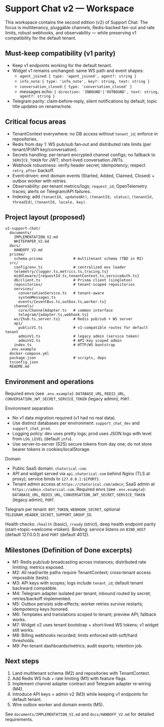 # Support Chat v2 — Workspace

This workspace contains the second edition (v2) of Support Chat. The focus is multitenancy, pluggable channels, Redis-backed fan-out and rate limits, robust webhooks, and observability — while preserving v1 compatibility for the default tenant.

## Must‑keep compatibility (v1 parity)

- Keep v1 endpoints working for the default tenant.
- Widget v1 remains unchanged: same WS path and event shapes:
  - `agent_joined`: `{ type: 'agent_joined', agent?: string }`
  - `info_note`: `{ type: 'info_note', key?: string, text: string }`
  - `conversation_closed`: `{ type: 'conversation_closed' }`
  - messages echo: `{ direction: 'INBOUND'|'OUTBOUND', text: string, agent?: string }`
- Telegram parity: claim‑before‑reply, silent notifications by default, topic title updates on rename/note.

## Critical focus areas

- TenantContext everywhere: no DB access without `tenant_id`; enforce in repositories.
- Redis from day 1: WS pub/sub fan‑out and distributed rate limits (per tenant/IP/API key/conversation).
- Secrets handling: per‑tenant encrypted channel configs; no fallback to `SERVICE_TOKEN` for JWT; short‑lived conversation JWTs.
- Webhook robustness: verify header secret; idempotency; respect `retry_after` backoff.
- Event‑driven: emit domain events (Started, Added, Claimed, Closed) + outbox worker with retries.
- Observability: per‑tenant metrics/logs; `request_id`; OpenTelemetry traces; alerts on Telegram/API failures.
- Indexing: add `(tenantId, updatedAt)`, `(tenantId, status)`, `(tenantId, threadId)`, `(tenantId, locale, key)`.

## Project layout (proposed)

```
v2-support-chat/
  documents/
    IMPLEMENTATION_V2.md
    WHITEPAPER_V2.md
  docs/
    HANDOFF_V2.md
  prisma/
    schema.prisma              # multitenant schema (TBD in M2)
  src/
    config/env.ts              # centralized env loader
    telemetry/{logger.ts,metrics.ts,tracing.ts}
    middleware/{requestId.ts,tenantContext.ts,serviceAuth.ts}
    db/client.ts               # Prisma client (singleton)
    repositories/              # tenant‑scoped repositories
    services/
      conversationService.ts   # tenant‑aware
      systemMessages.ts
      events/{eventBus.ts,outbox.ts,worker.ts}
    channels/
      core/ChannelAdapter.ts   # common interface
      telegram/{adapter.ts,webhook.ts}
    ws/{hub.ts,server.ts}      # Redis pub/sub + WS server
    api/
      publicV1.ts              # v1‑compatible routes for default tenant
      adminV1.ts               # legacy admin (service token)
      adminV2.ts               # API‑key scoped admin
    index.ts                   # HTTP/WS bootstrap
  .env.example
  docker-compose.yml
  package.json                 # scripts, deps
  tsconfig.json
  README.md
```

## Environment and operations

Required envs (see `.env.example`): `DATABASE_URL`, `REDIS_URL`, `CONVERSATION_JWT_SECRET`, `SERVICE_TOKEN` (legacy admin), `PORT`.

Environment separation
- No v1 data migration required (v1 had no real data).
- Use distinct databases per environment: `support_chat_dev` and `support_chat_prod`.
- Logging policy: dev uses pretty logs; prod uses JSON logs with level from `LOG_LEVEL` (default `info`).
- Use server‑to‑server (S2S) secure tokens from day one; do not store bearer tokens in cookies/localStorage.

Domain
- Public SaaS domain: `chatorical.com`.
- API and widget served via `api.chatorical.com` behind Nginx (TLS at proxy); service binds to `127.0.0.1:${PORT}`.
- Tenant admin access at `https://chatorical.com/admin`; SaaS admin at `https://admin.chatorical.com`.
Required envs (see `.env.example`): `DATABASE_URL`, `REDIS_URL`, `CONVERSATION_JWT_SECRET`, `SERVICE_TOKEN` (legacy admin), `PORT`.

Telegram per tenant: `BOT_TOKEN`, `WEBHOOK_SECRET`, optional `TELEGRAM_HEADER_SECRET`, `SUPPORT_GROUP_ID`.

Health checks: `/health` (basic), `/ready` (strict), deep health endpoint parity (start→topic→welcome→token).
Binding: service listens on `BIND_HOST` (default 127.0.0.1) and `PORT` (default 4012).

## Milestones (Definition of Done excerpts)

- M1: Redis pub/sub broadcasting across instances; distributed rate limiting; metrics exposed.
- M2: All read/write paths require TenantContext; cross‑tenant access impossible (tests).
- M3: API keys with scopes; logs include `tenant_id`; default tenant backward compatible.
- M4: Telegram adapter isolated per tenant; inbound routed by secret; retries/backoff implemented.
- M5: Outbox persists side‑effects; worker retries survive restarts; idempotency keys honored.
- M6: Templates and translations scoped to tenant; preview API; fallback works.
- M7: Widget v2 uses tenant bootstrap + short‑lived WS tokens; v1 widget still works.
- M8: Billing webhooks recorded; limits enforced with soft/hard thresholds.
- M9: Per‑tenant dashboards/metrics; audit exports; retention job.

## Next steps

1) Land multitenant schema (M2) and repositories with TenantContext.
2) Add Redis WS hub + rate limiting (M1) with feature flags.
3) Implement channel adapter contract and Telegram adapter re‑wiring (M4).
4) Introduce API keys + admin v2 (M3) while keeping v1 endpoints for default tenant.
5) Wire outbox worker and domain events (M5).

See `documents/IMPLEMENTATION_V2.md` and `docs/HANDOFF_V2.md` for detailed requirements.


